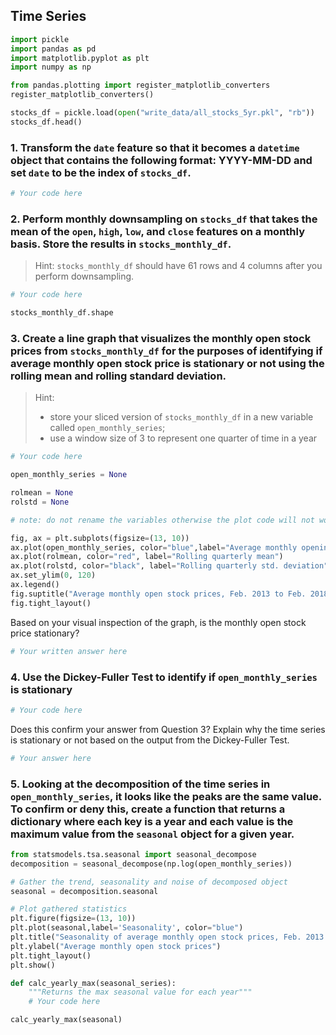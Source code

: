 ## Time Series

<!---Create stock_df and save as .pkl
stocks_df = pd.read_csv("raw_data/all_stocks_5yr.csv")
stocks_df["clean_date"] = pd.to_datetime(stocks_df["date"], format="%Y-%m-%d")
stocks_df.drop(["date", "clean_date", "volume", "Name"], axis=1, inplace=True)
stocks_df.rename(columns={"string_date": "date"}, inplace=True)
pickle.dump(stocks_df, open("write_data/all_stocks_5yr.pkl", "wb"))
--->


```python
import pickle
import pandas as pd
import matplotlib.pyplot as plt
import numpy as np

from pandas.plotting import register_matplotlib_converters
register_matplotlib_converters()
```


```python
stocks_df = pickle.load(open("write_data/all_stocks_5yr.pkl", "rb"))
stocks_df.head()
```

### 1. Transform the `date` feature so that it becomes a `datetime` object that contains the following format: YYYY-MM-DD and set `date` to be the index of `stocks_df`.


```python
# Your code here
```

### 2. Perform monthly downsampling on `stocks_df` that takes the mean of the `open`, `high`, `low`, and `close` features on a monthly basis. Store the results in `stocks_monthly_df`.

> Hint: `stocks_monthly_df` should have 61 rows and 4 columns after you perform downsampling.


```python
# Your code here
```


```python
stocks_monthly_df.shape
```

### 3. Create a line graph that visualizes the monthly open stock prices from `stocks_monthly_df` for the purposes of identifying if average monthly open stock price is stationary or not using the rolling mean and rolling standard deviation.

> Hint: 
> * store your sliced version of `stocks_monthly_df` in a new variable called `open_monthly_series`;
> * use a window size of 3 to represent one quarter of time in a year


```python
# Your code here

open_monthly_series = None

rolmean = None
rolstd = None

# note: do not rename the variables otherwise the plot code will not work
```


```python
fig, ax = plt.subplots(figsize=(13, 10))
ax.plot(open_monthly_series, color="blue",label="Average monthly opening stock price")
ax.plot(rolmean, color="red", label="Rolling quarterly mean")
ax.plot(rolstd, color="black", label="Rolling quarterly std. deviation")
ax.set_ylim(0, 120)
ax.legend()
fig.suptitle("Average monthly open stock prices, Feb. 2013 to Feb. 2018")
fig.tight_layout()
```

Based on your visual inspection of the graph, is the monthly open stock price stationary?


```python
# Your written answer here
```

### 4. Use the Dickey-Fuller Test to identify if `open_monthly_series` is stationary


```python
# Your code here
```

Does this confirm your answer from Question 3? Explain why the time series is stationary or not based on the output from the Dickey-Fuller Test.


```python
# Your answer here
```

### 5. Looking at the decomposition of the time series in `open_monthly_series`, it looks like the peaks are the same value. To confirm or deny this, create a function that returns a dictionary where each key is a year and each value is the maximum value from the `seasonal` object for a given year.


```python
from statsmodels.tsa.seasonal import seasonal_decompose
decomposition = seasonal_decompose(np.log(open_monthly_series))

# Gather the trend, seasonality and noise of decomposed object
seasonal = decomposition.seasonal

# Plot gathered statistics
plt.figure(figsize=(13, 10))
plt.plot(seasonal,label='Seasonality', color="blue")
plt.title("Seasonality of average monthly open stock prices, Feb. 2013 to Feb. 2018")
plt.ylabel("Average monthly open stock prices")
plt.tight_layout()
plt.show()
```


```python
def calc_yearly_max(seasonal_series):
    """Returns the max seasonal value for each year"""
    # Your code here
```


```python
calc_yearly_max(seasonal)
```


